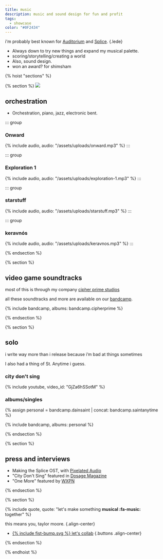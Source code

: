 ```yaml
---
title: music
description: music and sound design for fun and profit
tags: 
  - showcase
color: "#0F2434"
---
```


i'm probably best known for [Auditorium]() and [Splice](https://cipherprime.com/games/splice). 
{.lede} 

* Always down to try new things and expand my musical palette. 
* scoring/storytelling/creating a world
* Also, sound design.
* won an award? for shimsham


{% hoist "sections" %}

{% section %}
  ![](/assets/uploads/DSCF4101XL.JPG)
  
  ## orchestration
  * Orchestration, piano, jazz, electronic bent. 

  <div class="grid grid-2">

  ::: group
  ### Onward
  {% include audio, audio: "/assets/uploads/onward.mp3" %}
  :::

  ::: group
  ### Exploration 1
  {% include audio, audio: "/assets/uploads/exploration-1.mp3" %}
  :::

  ::: group
  ### starstuff
  {% include audio, audio: "/assets/uploads/starstuff.mp3" %}
  :::

  ::: group
  ### keravnós
  {% include audio, audio: "/assets/uploads/keravnos.mp3" %}
  :::

  </div>

{% endsection %}


{% section %}
  
  ## video game soundtracks
  most of this is through my company [cipher prime studios](https://cipherprime.com)

  all these soundtracks and more are available on our [bandcamp](https://cipherprime.bandcamp.com/).

  {% include bandcamp, albums: bandcamp.cipherprime %}

{% endsection %}

{% section %}
  
  ## solo
  i write way more than i release because i’m bad at things sometimes

  I also had a thing of St. Anytime i guess.

  ### city don't sing
  {% include youtube, video_id: "GjZa6hSSotM" %}

  ### albums/singles
  {% assign personal = bandcamp.dainsaint | concat: bandcamp.saintanytime %}

  {% include bandcamp, albums: personal %}

{% endsection %}


{% section %}

  ## press and interviews

  * Making the Splice OST, with [Pixelated Audio](https://pixelatedaudio.com/splice)
  * "City Don't Sing" featured in [Dosage Magazine](https://www.dosagemagazine.com/dain-saint-makes-a-beautiful-noise-and-vision-with-city-dont-sing/)
  * "One More" featured by [WXPN](https://xpn.org/2017/07/17/items-tagged-philadelphia-back-life-back-reality/)

{% endsection %}

{% section %}

{% include quote, quote: "let's make something **musical :fa-music:** together" %}

this means you, taylor moore.
{.align-center}

* [{% include fist-bump.svg %} let's collab](/collab)
{.buttons .align-center}


{% endsection %}

{% endhoist %}